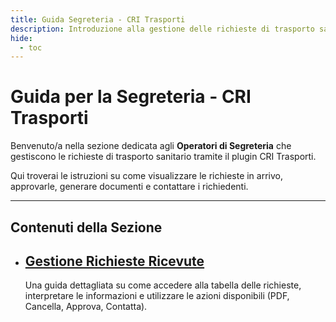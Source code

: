 ```yaml
---
title: Guida Segreteria - CRI Trasporti
description: Introduzione alla gestione delle richieste di trasporto sanitario per gli Operatori di Segreteria.
hide:
  - toc
---
```


# Guida per la Segreteria - CRI Trasporti

Benvenuto/a nella sezione dedicata agli **Operatori di Segreteria** che gestiscono le richieste di trasporto sanitario tramite il plugin CRI Trasporti.

Qui troverai le istruzioni su come visualizzare le richieste in arrivo, approvarle, generare documenti e contattare i richiedenti.

---

## Contenuti della Sezione

<div class="grid cards" markdown>
<ul>
<li>
<a href="gestione_richieste/" class="card-link"> <!-- Link corretto -->
    <h2>Gestione Richieste Ricevute</h2>
</a>
<p>Una guida dettagliata su come accedere alla tabella delle richieste, interpretare le informazioni e utilizzare le azioni disponibili (PDF, Cancella, Approva, Contatta).</p>
</li>
<!-- Aggiungeremo altre guide/card qui se necessario -->
</ul>
</div>